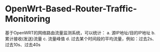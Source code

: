 # OpenWrt-Based-Router-Traffic-Monitoring
基于OpenWRT的网络路由流量监测系统，可以统计：
a. 源IP地址/⽬的IP地址
b. 累计接收(发送)流量
c. 流量峰值
d. 过去某个时间段的平均流量，例如：过去2s、过去10s、过去40s
